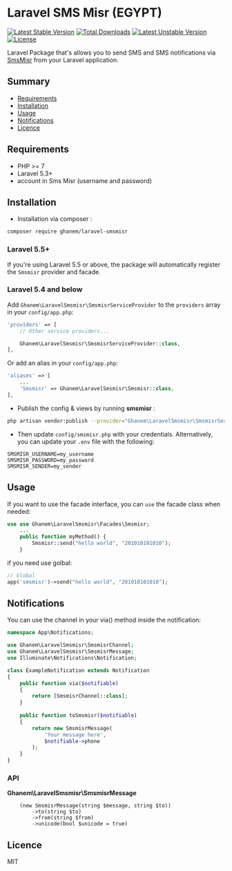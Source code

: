 # Laravel SMS Misr (EGYPT)

[![Latest Stable Version](https://poser.pugx.org/ghanem/laravel-smsmisr/v/stable)](https://packagist.org/packages/ghanem/laravel-smsmisr) [![Total Downloads](https://poser.pugx.org/ghanem/laravel-smsmisr/downloads)](https://packagist.org/packages/ghanem/laravel-smsmisr) [![Latest Unstable Version](https://poser.pugx.org/ghanem/laravel-smsmisr/v/unstable)](https://packagist.org/packages/ghanem/laravel-smsmisr) [![License](https://poser.pugx.org/ghanem/laravel-smsmisr/license)](https://packagist.org/packages/ghanem/laravel-smsmisr)

Laravel Package that's allows you to send SMS and SMS notifications via [SmsMisr](https://www.smsmisr.com/) from your Laravel application.

## Summary

- [Requirements](#requirements)
- [Installation](#installation)
- [Usage](#usage)
- [Notifications](#notifications)
- [Licence](#licence)

## Requirements

- PHP >= 7
- Laravel 5.3+
- account in Sms Misr (username and password)

## Installation

- Installation via composer :  
```bash
composer require ghanem/laravel-smsmisr
```
### Laravel 5.5+

If you're using Laravel 5.5 or above, the package will automatically register the `Smsmisr` provider and facade.

### Laravel 5.4 and below

Add `Ghanem\LaravelSmsmisr\SmsmisrServiceProvider` to the `providers` array in your `config/app.php`:

```php
'providers' => [
    // Other service providers...

    Ghanem\LaravelSmsmisr\SmsmisrServiceProvider::class,
],
```

Or add an alias in your `config/app.php`:

```php
'aliases' => [
    ...
    'Smsmisr' => Ghanem\LaravelSmsmisr\Smsmisr::class,
],
```


- Publish the config & views by running **smsmisr** :  
```bash
php artisan vendor:publish --provider="Ghanem\LaravelSmsmisr\SmsmisrServiceProvider"
```

- Then update `config/smsmisr.php` with your credentials. Alternatively, you can update your `.env` file with the following:

```dotenv
SMSMISR_USERNAME=my_username
SMSMISR_PASSWORD=my_password
SMSMISR_SENDER=my_sender
```

## Usage

If you want to use the facade interface, you can `use` the facade class when needed:

```php
use use Ghanem\LaravelSmsmisr\Facades\Smsmisr;
    ...
    public function myMethod() {
        Smsmisr::send("hello world", "201010101010");  
    }
```
if you need use golbal:
```php
// Global
app('smsmisr')->send("hello world", "201010101010");
```

## Notifications

You can use the channel in your via() method inside the notification:


```php
namespace App\Notifications;

use Ghanem\LaravelSmsmisr\SmsmisrChannel;
use Ghanem\LaravelSmsmisr\SmsmisrMessage;
use Illuminate\Notifications\Notification;

class ExampleNotification extends Notification
{
    public function via($notifiable)
    {
        return [SmsmisrChannel::class];
    }
    
    public function toSmsmisr($notifiable)
    {
    	return new SmsmisrMessage(
            'Your message here',
    	    $notifiable->phone
        );
    }
}
```

### API

**Ghanem\LaravelSmsmisr\SmsmisrMessage**

```
    (new SmsmisrMessage(string $message, string $to))
        ->to(string $to)
        ->from(string $from)
        ->unicode(bool $unicode = true)
```


## Licence

MIT
